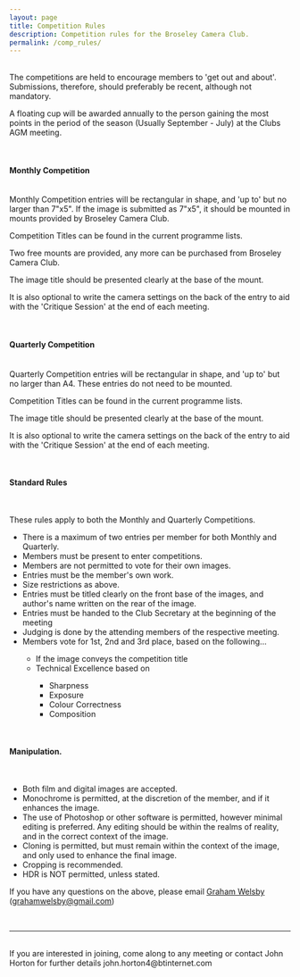 ```yaml
---
layout: page
title: Competition Rules
description: Competition rules for the Broseley Camera Club.
permalink: /comp_rules/
---
```


<!-- <img class="col one right" src="/assets/img/prof_pic.jpg"> -->

<br/>
The competitions are held to encourage members to 'get out and about'. Submissions, therefore, should preferably be recent, although not mandatory.

A floating cup will be awarded annually to the person gaining the most points in the period of the season (Usually September - July) at the Clubs AGM meeting.

<br>

#### Monthly Competition

<br>
Monthly Competition entries will be rectangular in shape, and 'up to' but no larger than 7&quot;x5&quot;. If the image is submitted as 7&quot;x5&quot;, it should be mounted in mounts provided by Broseley Camera Club. 

Competition Titles can be found in the current programme lists.

Two free mounts are provided, any more can be purchased from Broseley Camera Club.

The image title should be presented clearly at the base of the mount.

It is also optional to write the camera settings on the back of the entry to aid with the 'Critique Session' at the end of each meeting.

<br>

#### Quarterly Competition

<br>
Quarterly Competition entries will be rectangular in shape, and 'up to' but no larger than A4. These entries do not need to be mounted.

Competition Titles can be found in the current programme lists.

The image title should be presented clearly at the base of the mount.

It is also optional to write the camera settings on the back of the entry to aid with the 'Critique Session' at the end of each meeting.

<br>

#### Standard Rules

<br>

These rules apply to both the Monthly and Quarterly Competitions.

<ul>
	<li>There is a maximum of two entries per member for both Monthly and Quarterly.</li>
	<li>Members must be present to enter competitions.</li>
	<li>Members are not permitted to vote for their own images.</li>
	<li>Entries must be the member's own work.</li>
	<li>Size restrictions as above.</li>
	<li>Entries must be titled clearly on the front base of the images, and author's name written on the rear of the image.</li>
	<li>Entries must be handed to the Club Secretary at the beginning of the meeting</li>
	<li>Judging is done by the attending members of the respective meeting.</li>
	<li>Members vote for 1st, 2nd and 3rd place, based on the following...</li>
		<ul>
			<li>If the image conveys the competition title</li>
			<li>Technical Excellence based on</li>
				<ul>
					<li>Sharpness</li>
					<li>Exposure</li>
					<li>Colour Correctness</li>
					<li>Composition</li>
				</ul>
		</ul>
</ul>
<br>

#### Manipulation.
<br>

<ul>
	<li>Both film and digital images are accepted.</li>
	<li>Monochrome is permitted, at the discretion of the member, and if it enhances the image.</li>
	<li>The use of Photoshop or other software is permitted, however minimal editing is preferred. Any editing should be within the realms of reality, and in the correct context of the image.</li>
	<li>Cloning is permitted, but must remain within the context of the image, and only used to enhance the final image.</li>
	<li>Cropping is recommended.</li>
	<li>HDR is NOT permitted, unless stated.</li>
</ul>
 

  
If you have any questions on the above, please email <a href="mailto:grahamwelsby@gmail.com">Graham Welsby</a> (grahamwelsby@gmail.com)


<br/>
<hr/>
<br/>
<span class="contacticon center">
	<a href="mailto:BroseleyPhotography@gmail.com"><i class="fa fa-envelope-square"></i></a>
<!--<a href="https://github.com" target="_blank"><i class="fa fa-github-square"></i></a>
	<a href="https://www.linkedin.com" target="_blank"><i class="fa fa-linkedin-square"></i></a>
	<a href="http://tumblr.com" target="_blank"><i class="fa fa-tumblr-square"></i></a> -->
	<a href="https://twitter.com/BroseleyPhoto" target="_blank"><i class="fa fa-twitter-square"></i></a>
</span>

<div class="col three caption">
	If you are interested in joining, come along to any meeting or contact John Horton for further details john.horton4@btinternet.com
</div>

